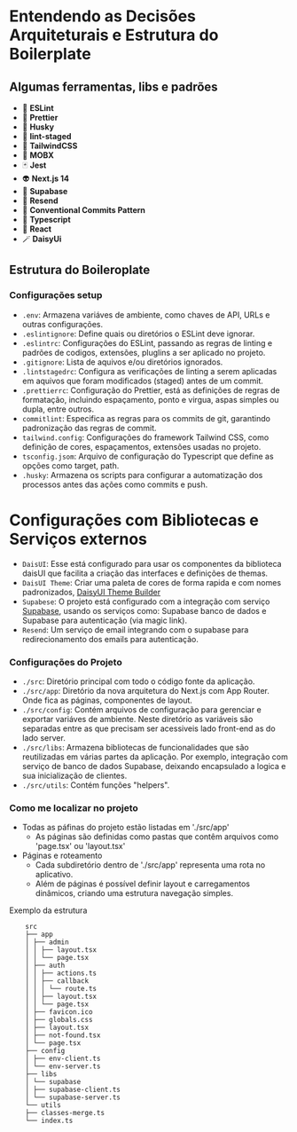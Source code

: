 # Entendendo as Decisões Arquiteturais e Estrutura do Boilerplate

## Algumas ferramentas, libs e padrões

- 📏 **ESLint**
- 💖 **Prettier**
- 🐶 **Husky**
- 🚫 **lint-staged**
- 💅 **TailwindCSS**
- 🐙 **MOBX**
- 🃏 **Jest**
- 👽 **Next.js 14**
- 🎲 **Supabase**
- 📩 **Resend**
- 👾 **Conventional Commits Pattern**
- 🦉 **Typescript**
- 🤖 **React**
- 🪄 **DaisyUi**

## Estrutura do Boileroplate

### Configurações setup

- `.env`: Armazena variáves de ambiente, como chaves de API, URLs e outras configurações.
- `.eslintignore`: Define quais ou diretórios o ESLint deve ignorar.
- `.eslintrc`: Configurações do ESLint, passando as regras de linting e padrões de codigos, extensões, pluglins a ser aplicado no projeto.
- `.gitignore`: Lista de aquivos e/ou diretórios ignorados.
- `.lintstagedrc`: Configura as verificações de linting a serem aplicadas em aquivos que foram modificados (staged) antes de um commit.
- `.prettierrc`: Configuração do Prettier, está as definições de regras de formatação, incluindo espaçamento, ponto e virgua, aspas simples ou dupla, entre outros.
- `commitlint`: Especifica as regras para os commits de git, garantindo padronização das regras de commit.
- `tailwind.config`: Configurações do framework Tailwind CSS, como definição de cores, espaçamentos, extensões usadas no projeto.
- `tsconfig.jsom`: Arquivo de configuração do Typescript que define as opções como target, path.
- `.husky`: Armazena os scripts para configurar a automatização dos processos antes das ações como commits e push.

# Configurações com Bibliotecas e Serviços externos

- `DaisUI`: Esse está configurado para usar os componentes da biblioteca daisUI que facilita a criação das interfaces e definições de themas.
- `DaisUI Theme`: Criar uma paleta de cores de forma rapida e com nomes padronizados, [DaisyUI Theme Builder](https://themes.ionevolve.com/)
- `Supabese`: O projeto está configurado com a integração com serviço [Supabase](), usando os serviços como: Supabase banco de dados e Supabase para autenticação (via magic link).
- `Resend`: Um serviço de email integrando com o supabase para redirecionamento dos emails para autenticação.

### Configurações do Projeto

- `./src`: Diretório principal com todo o código fonte da aplicação.
- `./src/app`: Diretório da nova arquitetura do Next.js com App Router. Onde fica as páginas, componentes de layout.
- `./src/config`: Contém arquivos de configuração para gerenciar e exportar variáves de ambiente. Neste diretório as variáveis são separadas entre as que precisam ser acessiveis lado front-end as do lado server.
- `./src/libs`: Armazena bibliotecas de funcionalidades que são reutilizadas em várias partes da aplicação. Por exemplo, integração com serviço de banco de dados Supabase, deixando encapsulado a logica e sua inicialização de clientes.
- `./src/utils`: Contém funções "helpers".

### Como me localizar no projeto

- Todas as páfinas do projeto estão listadas em './src/app'
  - As páginas são definidas como pastas que contêm arquivos como 'page.tsx' ou 'layout.tsx'
- Páginas e roteamento
  - Cada subdiretório dentro de './src/app' representa uma rota no aplicativo.
  - Além de páginas é possível definir layout e carregamentos dinâmicos, criando uma estrutura navegação simples.

Exemplo da estrutura

```plaintext
    src
    ├── app
    │ ├── admin
    │ │ ├── layout.tsx
    │ │ └── page.tsx
    │ ├── auth
    │ │ ├── actions.ts
    │ │ ├── callback
    │ │ │ └── route.ts
    │ │ ├── layout.tsx
    │ │ └── page.tsx
    │ ├── favicon.ico
    │ ├── globals.css
    │ ├── layout.tsx
    │ ├── not-found.tsx
    │ └── page.tsx
    ├── config
    │ ├── env-client.ts
    │ └── env-server.ts
    ├── libs
    │ └── supabase
    │ ├── supabase-client.ts
    │ └── supabase-server.ts
    └── utils
    ├── classes-merge.ts
    └── index.ts
```
